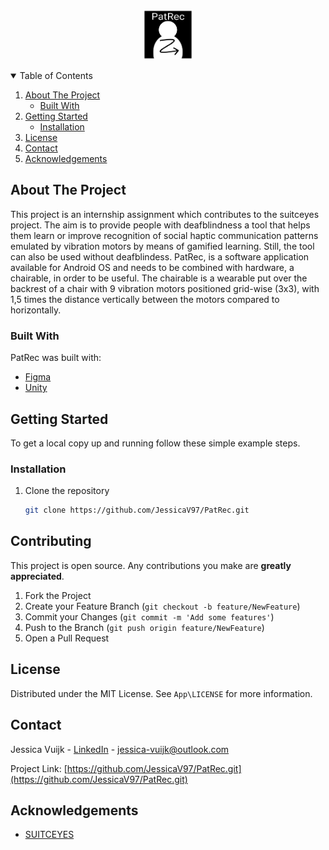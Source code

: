 <!-- PROJECT SHIELDS -->
<!--
*** I'm using markdown "reference style" links for readability.
*** Reference links are enclosed in brackets [ ] instead of parentheses ( ).
*** See the bottom of this document for the declaration of the reference variables
*** for contributors-url, forks-url, etc. This is an optional, concise syntax you may use.
*** https://www.markdownguide.org/basic-syntax/#reference-style-links
-->


<!-- PROJECT LOGO -->
<br />
<p align="center">
  <a href="https://github.com/JessicaV97/PatRec.gite">
    <img src="images/IconUnity.png" alt="Logo" width="80" height="80">
  </a>
</p>



<!-- TABLE OF CONTENTS -->
<details open="open">
  <summary>Table of Contents</summary>
  <ol>
    <li>
      <a href="#about-the-project">About The Project</a>
      <ul>
        <li><a href="#built-with">Built With</a></li>
      </ul>
    </li>
    <li>
      <a href="#getting-started">Getting Started</a>
      <ul>
        <li><a href="#installation">Installation</a></li>
      </ul>
    </li>
    <li><a href="#license">License</a></li>
    <li><a href="#contact">Contact</a></li>
    <li><a href="#acknowledgements">Acknowledgements</a></li>
  </ol>
</details>



<!-- ABOUT THE PROJECT -->
## About The Project

<!-- [![Product Name Screen Shot][product-screenshot]](https://example.com) -->
This project is an internship assignment which contributes to the suitceyes project. 
The aim is to provide people with deafblindness a tool that helps them learn or improve recognition of social haptic communication patterns emulated by vibration motors by means of gamified learning. Still, the tool can also be used without deafblindess. 
PatRec, is a software application available for Android OS and needs to be combined with hardware, a chairable, in order to be useful.
The chairable is a wearable put over the backrest of a chair with 9 vibration motors positioned grid-wise (3x3), with 1,5 times the distance vertically between the motors compared to horizontally. 

### Built With

PatRec was built with: 
* [Figma](https://www.figma.com/downloads/)
* [Unity](https://unity.com/)



<!-- GETTING STARTED -->
## Getting Started

To get a local copy up and running follow these simple example steps.


### Installation

1. Clone the repository
   ```sh
   git clone https://github.com/JessicaV97/PatRec.git
   ```


<!-- CONTRIBUTING -->
## Contributing

This project is open source. Any contributions you make are **greatly appreciated**.

1. Fork the Project
2. Create your Feature Branch (`git checkout -b feature/NewFeature`)
3. Commit your Changes (`git commit -m 'Add some features'`)
4. Push to the Branch (`git push origin feature/NewFeature`)
5. Open a Pull Request



<!-- LICENSE -->
## License

Distributed under the MIT License. See `App\LICENSE` for more information.



<!-- CONTACT -->
## Contact

Jessica Vuijk - [LinkedIn](www.linkedin.com/in/jessica-vuijk) - jessica-vuijk@outlook.com

Project Link: [https://github.com/JessicaV97/PatRec.git](https://github.com/JessicaV97/PatRec.git)



<!-- ACKNOWLEDGEMENTS -->
## Acknowledgements
* [SUITCEYES](https://suitceyes.eu/)


